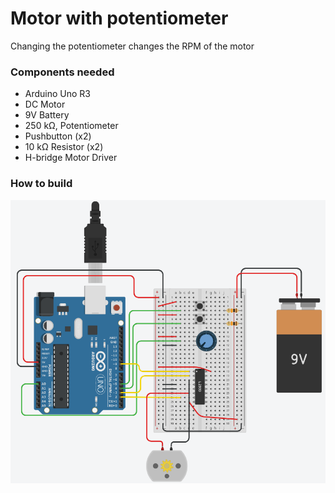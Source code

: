 # Motor with potentiometer
Changing the potentiometer changes the RPM of the motor 

### Components needed 
* Arduino Uno R3
* DC Motor
* 9V Battery
* 250 kΩ, Potentiometer
* Pushbutton (x2)
* 10 kΩ Resistor (x2)
* H-bridge Motor Driver


### How to build
![setUp Pic](https://github.com/dominikS007/Arduino/blob/workingBranch/controlMotorWithPotentiometer/pic.PNG)
